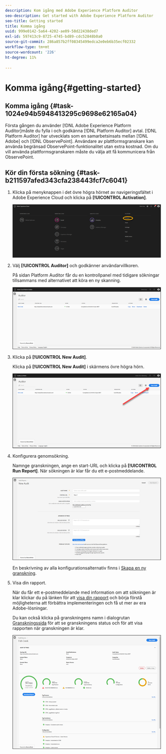 ```yaml
---
description: Kom igång med Adobe Experience Platform Auditor
seo-description: Get started with Adobe Experience Platform Auditor
seo-title: Getting started
title: Komma igång
uuid: 999e0142-5a64-4202-ae09-58d22438ded7
exl-id: 597413c9-8725-4745-bd89-cdc52848b0a0
source-git-commit: 286a857b2ff08345499edca2e0eb6b35ecf02332
workflow-type: tm+mt
source-wordcount: '226'
ht-degree: 11%

---
```


# Komma igång{#getting-started}

## Komma igång {#task-1024e94b5948413295c9698e62165a04}

<!--
This page is a placeholder for now, we need things like prerequisites, any planning that should be done before using Auditor, initial setup info--that kind of thing.
-->

Första gången du använder [!DNL Adobe Experience Platform Auditor]måste du fylla i och godkänna [!DNL Platform Auditor] avtal. [!DNL Platform Auditor] har utvecklats som en samarbetsinsats mellan [!DNL Adobe] och [!DNL ObservePoint]. Användare av plattformsgranskare kan använda begränsad ObservePoint-funktionalitet utan extra kostnad. Om du vill använda plattformsgranskaren måste du välja att få kommunicera från ObservePoint.

## Kör din första sökning {#task-b211597afed343cfa238443fcf7c6041}

1. Klicka på menyknappen i det övre högra hörnet av navigeringsfältet i Adobe Experience Cloud och klicka på **[!UICONTROL Activation]**.

   ![](assets/activate.png)

1. Välj **[!UICONTROL Auditor]** och godkänner användarvillkoren.

   På sidan Platform Auditor får du en kontrollpanel med tidigare sökningar tillsammans med alternativet att köra en ny skanning.

   ![](assets/home.png)

1. Klicka på **[!UICONTROL New Audit]**.

   Klicka på **[!UICONTROL New Audit]** i skärmens övre högra hörn.

   ![](assets/new-audit-button.png)

1. Konfigurera genomsökning.

   Namnge granskningen, ange en start-URL och klicka på **[!UICONTROL Run Report]**. När sökningen är klar får du ett e-postmeddelande.

   ![](assets/config.png)

   En beskrivning av alla konfigurationsalternativ finns i [Skapa en ny granskning](../create-audit/create-new-audit.md).
1. Visa din rapport.

   När du får ett e-postmeddelande med information om att sökningen är klar klickar du på länken för att [visa din rapport](../reports/scorecard.md) och börja förstå möjligheterna att förbättra implementeringen och få ut mer av era Adobe-lösningar.

   Du kan också klicka på granskningens namn i dialogrutan [Granskningssida](../get-started/audit-list.md) för att se granskningens status och för att visa rapporten när granskningen är klar.

   ![](assets/report.png)
